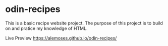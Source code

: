 # odin-recipes
This is a basic recipe website project.
The purpose of this project is to build on and pratice my knowledge of HTML.

Live Preview https://alemoses.github.io/odin-recipes/
